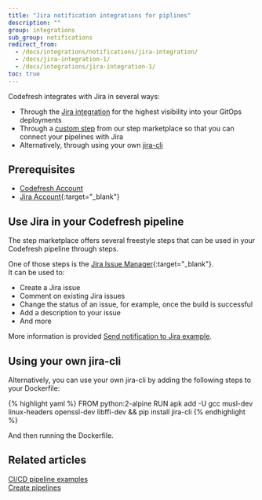 ```yaml
---
title: "Jira notification integrations for piplines"
description: ""
group: integrations
sub_group: notifications
redirect_from:
  - /docs/integrations/notifications/jira-integration/
  - /docs/jira-integration-1/
  - /docs/integrations/jira-integration-1/
toc: true
---
```

Codefresh integrates with Jira in several ways:
* Through the [Jira integration]({{site.baseurl}}/docs/integrations/jira/) for the highest visibility into your GitOps deployments
* Through a [custom step](#use-jira-in-your-codefresh-pipeline) from our step marketplace so that you can connect your pipelines with Jira
* Alternatively, through using your own [jira-cli](#using-your-own-jira-cli)


## Prerequisites
* [Codefresh Account]({{site.baseurl}}/docs/administration/account-user-management/create-a-codefresh-account/)
* [Jira Account](https://www.atlassian.com/software/jira){:target="\_blank"}

## Use Jira in your Codefresh pipeline

The step marketplace offers several freestyle steps that can be used in your Codefresh pipeline through steps.

One of those steps is the [Jira Issue Manager](https://codefresh.io/steps/step/jira-issue-manager){:target="\_blank"}.  
It can be used to:
* Create a Jira issue
* Comment on existing Jira issues
* Change the status of an issue, for example, once the build is successful
* Add a description to your issue
* And more

More information is provided [Send notification to Jira example]({{site.baseurl}}/docs/example-catalog/ci-examples/sending-the-notification-to-jira/).

## Using your own jira-cli

Alternatively, you can use your own jira-cli by adding the following steps to your Dockerfile:

{% highlight yaml %}
FROM python:2-alpine
RUN apk add -U gcc musl-dev linux-headers openssl-dev libffi-dev && pip install jira-cli
{% endhighlight %}

And then running the Dockerfile.

## Related articles
[CI/CD pipeline examples]({{site.baseurl}}/docs/example-catalog/examples/)  
[Create pipelines]({{site.baseurl}}/docs/pipelines/pipelines/)  